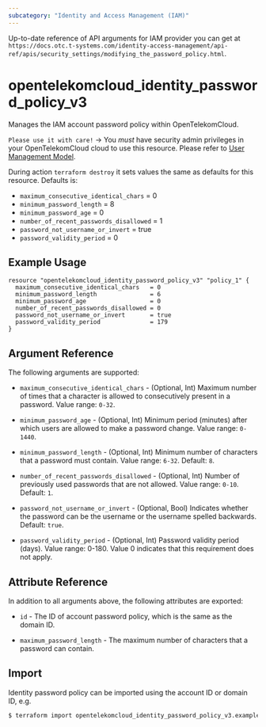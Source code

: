 ```yaml
---
subcategory: "Identity and Access Management (IAM)"
---
```


Up-to-date reference of API arguments for IAM provider you can get at
`https://docs.otc.t-systems.com/identity-access-management/api-ref/apis/security_settings/modifying_the_password_policy.html`.

# opentelekomcloud_identity_password_policy_v3

Manages the IAM account password policy within OpenTelekomCloud.

`Please use it with care!`
-> You _must_ have security admin privileges in your OpenTelekomCloud
cloud to use this resource. Please refer to [User Management Model](https://docs.otc.t-systems.com/en-us/usermanual/iam/iam_01_0034.html).

  During action `terraform destroy` it sets values the same as defaults for this resource.
  Defaults is:
  +  `maximum_consecutive_identical_chars` = 0
  +  `minimum_password_length` = 8
  +  `minimum_password_age` = 0
  +  `number_of_recent_passwords_disallowed` = 1
  +  `password_not_username_or_invert` = true
  +  `password_validity_period` = 0

## Example Usage

```hcl
resource "opentelekomcloud_identity_password_policy_v3" "policy_1" {
  maximum_consecutive_identical_chars   = 0
  minimum_password_length               = 6
  minimum_password_age                  = 0
  number_of_recent_passwords_disallowed = 0
  password_not_username_or_invert       = true
  password_validity_period              = 179
}
```

## Argument Reference

The following arguments are supported:

* `maximum_consecutive_identical_chars` - (Optional, Int) Maximum number of times that a character is allowed to
  consecutively present in a password. Value range: `0-32`.

* `minimum_password_age` - (Optional, Int) Minimum period (minutes) after which users are allowed to make a password change.
  Value range: `0-1440`.

* `minimum_password_length` - (Optional, Int) Minimum number of characters that a password must contain. Value range: `6-32`.
  Default: `8`.

* `number_of_recent_passwords_disallowed` - (Optional, Int) Number of previously used passwords that are not allowed. Value range: `0-10`.
  Default: `1`.

* `password_not_username_or_invert` - (Optional, Bool) Indicates whether the password can be the username or the username spelled backwards.
  Default: `true`.

* `password_validity_period` - (Optional, Int) Password validity period (days).
  Value range: 0-180. Value 0 indicates that this requirement does not apply.


## Attribute Reference

In addition to all arguments above, the following attributes are exported:

* `id` - The ID of account password policy, which is the same as the domain ID.

* `maximum_password_length` - The maximum number of characters that a password can contain.

## Import

Identity password policy can be imported using the account ID or domain ID, e.g.

```bash
$ terraform import opentelekomcloud_identity_password_policy_v3.example <ID>
```

